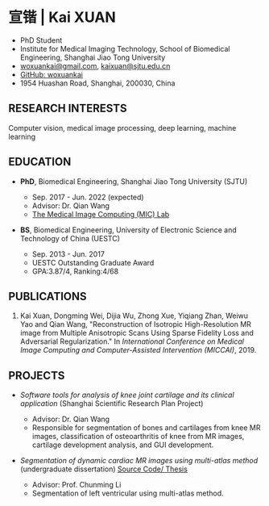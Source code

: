 # 宣锴 | Kai XUAN

- PhD Student
- Institute for Medical Imaging Technology, School of Biomedical Engineering, Shanghai Jiao Tong University
- <woxuankai@gmail.com>, <kaixuan@sjtu.edu.cn>
- [GitHub: woxuankai](https://github.com/woxuankai/)
- 1954 Huashan Road, Shanghai, 200030, China

## RESEARCH INTERESTS

Computer vision, medical image processing, deep learning, machine learning

## EDUCATION

- **PhD**, Biomedical Engineering, Shanghai Jiao Tong University (SJTU)
  - Sep. 2017 - Jun. 2022 (expected)
  - Advisor: Dr. Qian Wang
  - [The Medical Image Computing (MIC) Lab](http://mic.sjtu.edu.cn/)

- **BS**, Biomedical Engineering, University of Electronic Science and Technology of China (UESTC)
  - Sep. 2013 - Jun. 2017
  - UESTC Outstanding Graduate Award
  - GPA:3.87/4, Ranking:4/68

## PUBLICATIONS
1. Kai Xuan, Dongming Wei,
Dijia Wu, Zhong Xue, Yiqiang Zhan, Weiwu Yao and Qian Wang,
"Reconstruction of Isotropic High-Resolution MR image
from Multiple Anisotropic Scans Using Sparse Fidelity Loss
and Adversarial Regularization."
In *International Conference on Medical Image Computing
and Computer-Assisted Intervention (MICCAI)*, 2019.

## PROJECTS

- *Software tools for analysis of knee joint cartilage and its clinical application* (Shanghai Scientific Research Plan Project)
  - Advisor: Dr. Qian Wang
  - Responsible for segmentation of bones and cartilages from knee MR images, classification of osteoarthritis of knee from MR images, cartilage development analysis, and GUI development.

- *Segmentation of dynamic cardiac MR images using multi-atlas method* (undergraduate dissertation)
[Source Code/ Thesis](https://github.com/woxuankai/cardiacMRISeg/)
  - Advisor: Prof. Chunming Li
  - Segmentation of left ventricular using multi-atlas method.

